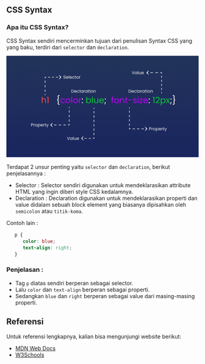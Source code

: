 ## CSS Syntax

### Apa itu CSS Syntax?

CSS Syntax sendiri mencerminkan tujuan dari penulisan Syntax CSS yang yang baku, terdiri dari `selector` dan `declaration`.

![CSS Syntax](css-syntax.jpg)

Terdapat 2 unsur penting yaitu `selector` dan `declaration`, berikut penjelasannya : 

- Selector : Selector sendiri digunakan untuk mendeklarasikan attribute HTML yang ingin diberi style CSS kedalamnya.
- Declaration : Declaration digunakan untuk mendeklarasikan properti dan value didalam sebuah block element yang biasanya dipisahkan oleh `semicolon` atau `titik-koma`.

Contoh lain : 

```css
   p {
      color: blue;
      text-align: right;
   }
```

### Penjelasan : 

- Tag `p` diatas sendiri berperan sebagai selector.
- Lalu `color` dan `text-align` berperan sebagai properti.
- Sedangkan `blue` dan `right` berperan sebagai value dari masing-masing properti.


## Referensi

Untuk referensi lengkapnya, kalian bisa mengunjungi website berikut:

- [MDN Web Docs](https://developer.mozilla.org/en-US/docs/Web/CSS/Syntax)
- [W3Schools](https://www.w3schools.com/css/css_syntax.asp)



